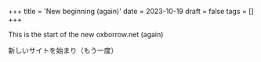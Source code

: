 +++
title = 'New beginning (again)'
date = 2023-10-19
draft = false
tags = []
+++

This is the start of the new oxborrow.net (again)

新しいサイトを始まり（もう一度）

